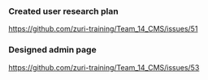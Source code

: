 ### Created user research plan
https://github.com/zuri-training/Team_14_CMS/issues/51
### Designed admin page
https://github.com/zuri-training/Team_14_CMS/issues/53
